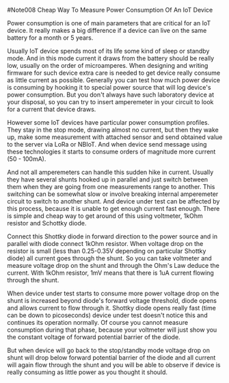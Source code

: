 #Note008 Cheap Way To Measure Power Consumption Of An IoT Device

Power consumption is one of main parameters that are critical for an IoT device.
It really makes a big difference if a device can live on the same battery for a month or 5 years.

Usually IoT device spends most of its life some kind of sleep or standby mode.
And in this mode current it draws from the battery should be really low, usually on the order of microamperes.
When designing and writing firmware for such device extra care is needed to get device really consume as little current as possible.
Generally you can test how much power device is consuming by hooking it to special power source that will log device's power consumption.
But you don't always have such laboratory device at your disposal, so you can try to insert amperemeter in your circuit to look for a current that device draws.

However some IoT devices have particular power consumption profiles.
They stay in the stop mode, drawing almost no current, but then they wake up, make some measurement with attached sensor and send obtained value to the server via LoRa or NBIoT. And when device send message using these technologies it starts to consume orders of magnitude more current (50 - 100mA).

And not all amperemeters can handle this sudden hike in current.
Usually they have several shunts hooked up in parallel and just switch between them when they are going from one measurements range to another.
This switching can be somewhat slow or involve breaking internal amperemeter circuit to switch to another shunt.
And device under test can be affected by this process, because it is unable to get enough current fast enough.
There is simple and cheap way to get around of this using voltmeter, 1kOhm resistor and Schottky diode.

Connect this Shottky diode in forward direction to the power source and in parallel with diode connect 1kOhm resistor.
When voltage drop on the resistor is small (less than 0.25-0.35V depending on particular Shottky diode) all current goes through the shunt.
So you can take voltmeter and measure voltage drop on the shunt and through the Ohm's Law deduce the current.
With 1kOhm resistor, 1mV means that there is 1uA current flowing through the shunt.

When device under test starts to consume more power voltage drop on the shunt is increased beyond diode's forward voltage threshold, diode opens and allows current to flow through it.
Shottky diode opens really fast (time can be down to picoseconds) device under test doesn't notice this and continues its operation normally.
Of course you cannot measure consumption during that phase, because your voltmeter will just show you the constant voltage of forward potential barrier of the diode.

But when device will go back to the stop/standby mode voltage drop on shunt will drop below forward potential barrier of the diode and all current will again flow through the shunt and you will be able to observe if device is really consuming as little power as you thought it should.

